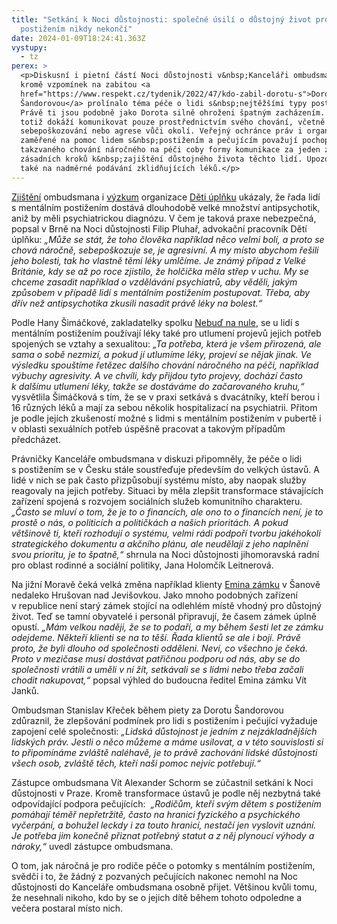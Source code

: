 ```yaml
---
title: "Setkání k Noci důstojnosti: společné úsilí o důstojný život pro lidi s
  postižením nikdy nekončí"
date: 2024-01-09T18:24:41.363Z
vystupy:
  - tz
perex: >
  <p>Diskusní i pietní částí Noci důstojnosti v&nbsp;Kanceláři ombudsmana se
  kromě vzpomínek na zabitou <a
  href="https://www.respekt.cz/tydenik/2022/47/kdo-zabil-dorotu-s">Dorotu
  Šandorovou</a> prolínalo téma péče o lidi s&nbsp;nejtěžšími typy postižení.
  Právě ti jsou podobně jako Dorota silně ohroženi špatným zacházením. Často
  totiž dokáží komunikovat pouze prostřednictvím svého chování, včetně
  sebepoškozování nebo agrese vůči okolí. Veřejný ochránce práv i organizace
  zaměřené na pomoc lidem s&nbsp;postižením a pečujícím považují pochopení
  takzvaného chování náročného na péči coby formy komunikace za jeden ze
  zásadních kroků k&nbsp;zajištění důstojného života těchto lidí. Upozorňují
  také na nadměrné podávání zklidňujících léků.</p>
---
```

<p><a href="https://www.ochrance.cz/aktualne/misto_individualni_podpory_leky_na_zklidneni-_i_s_takovymi_pripady_se_verejny_ochrance_prav_setkava_pri_navstevach_zarizeni_kde_ziji_lide_s_postizenim/">Zjištění</a> ombudsmana i <a href="https://rokdustojnosti.cz/netlum/">výzkum</a> organizace <a href="https://detiuplnku.cz/cs/home/aktuality/">Děti úplňku</a> ukázaly, že řada lidí s&nbsp;mentálním postižením dostává dlouhodobě velké množství antipsychotik, aniž by měli psychiatrickou diagnózu. V&nbsp;čem je taková praxe nebezpečná, popsal v&nbsp;Brně na Noci důstojnosti Filip Pluhař, advokační pracovník Dětí úplňku: <em>&bdquo;Může se stát, že toho člověka například něco velmi bolí, a proto se chová náročně, sebepoškozuje se, je agresivní. A my místo abychom řešili jeho bolesti, tak ho vlastně těmi léky umlčíme. Je známý případ z&nbsp;Velké Británie, kdy se až po roce zjistilo, že holčička měla střep v&nbsp;uchu. My se chceme zasadit například o vzdělávání psychiatrů, aby věděli, jakým způsobem v&nbsp;případě lidí s&nbsp;mentálním postižením postupovat. Třeba, aby dřív než antipsychotika zkusili nasadit právě léky na bolest.&ldquo;</em></p>

<p>Podle Hany Šimáčkové, zakladatelky spolku <a href="https://www.nebudnanule.cz/">Nebuď na nule</a>, se u lidí s mentálním&nbsp;postižením používají léky také pro utlumení projevů jejich potřeb spojených se vztahy a sexualitou: <em>&bdquo;Ta potřeba, která je všem přirozená, ale sama o sobě nezmizí, a pokud jí utlumíme léky, projeví se nějak jinak. Ve výsledku spouštíme řetězec dalšího chování náročného na péči, například výbuchy agresivity. A ve chvíli, kdy přijdou tyto projevy, dochází často k&nbsp;dalšímu utlumení léky, takže se dostáváme do začarovaného kruhu,&ldquo;</em> vysvětlila Šimáčková s&nbsp;tím, že se v praxi setkává s&nbsp;dvacátníky, kteří berou i 16 různých léků a mají za sebou několik hospitalizací na psychiatrii. Přitom je podle jejích zkušeností možné s&nbsp;lidmi s&nbsp;mentálním postižením v&nbsp;pubertě i v&nbsp;oblasti sexuálních potřeb úspěšně pracovat a takovým případům předcházet.</p>

<p>Právničky Kanceláře ombudsmana v&nbsp;diskuzi připomněly, že péče o lidi s&nbsp;postižením se&nbsp;v Česku stále soustřeďuje především do velkých ústavů. A lidé v&nbsp;nich se pak často přizpůsobují systému místo, aby naopak služby reagovaly na jejich potřeby. Situaci by měla zlepšit transformace stávajících zařízení spojená s rozvojem sociálních služeb komunitního charakteru. <em>&bdquo;Často se mluví o tom, že je to o financích, ale ono to o financích není, je to prostě o nás, o politicích a političkách a našich prioritách. A pokud většinově ti, kteří rozhodují o systému, velmi rádi podpoří tvorbu jakéhokoli strategického dokumentu a akčního plánu, ale neudělají z&nbsp;jeho naplnění svou prioritu, je to špatně,&ldquo; </em>shrnula na Noci důstojnosti jihomoravská radní pro oblast rodinné a sociální politiky, Jana Holomčík Leitnerová.</p>

<p>Na jižní Moravě čeká velká změna například klienty <a href="https://eminzamek.cz/">Emina zámku</a> v&nbsp;Šanově nedaleko Hrušovan nad Jevišovkou. Jako mnoho podobných zařízení v&nbsp;republice není starý zámek stojící na&nbsp;odlehlém místě vhodný pro důstojný život. Teď se tamní obyvatelé i personál připravují, že časem zámek úplně opustí. <em>&bdquo;Mám velkou naději, že se to podaří, a my během šesti let ze zámku odejdeme. Někteří klienti se na to těší. Řada klientů se ale i bojí. Právě proto, že byli dlouho od společnosti odděleni. Neví, co všechno je čeká. Proto v mezičase musí dostávat patřičnou podporu od nás, aby se do společnosti vrátili a uměli v&nbsp;ní žít, setkávali se s&nbsp;lidmi nebo třeba začali chodit nakupovat,&ldquo; </em>popsal výhled do budoucna ředitel Emina zámku Vít Janků.</p>

<p>Ombudsman Stanislav Křeček během piety za Dorotu Šandorovou zdůraznil, že zlepšování podmínek pro lidi s&nbsp;postižením i pečující vyžaduje zapojení celé společnosti:<em> &bdquo;Lidská důstojnost je jedním z nejzákladnějších lidských práv. Jestli o něco můžeme a máme usilovat, a v této souvislosti si to připomínáme zvláště naléhavě, je to právě zachování lidské důstojnosti všech osob, zvláště těch, kteří naši pomoc nejvíc potřebují.&ldquo;</em></p>

<p>Zástupce ombudsmana Vít Alexander Schorm se zúčastnil setkání k Noci důstojnosti v&nbsp;Praze. Kromě transformace ústavů je podle něj nezbytná také odpovídající podpora pečujících: &nbsp;<em>&bdquo;R</em><em>odičům, kteří svým dětem s&nbsp;postižením pomáhají téměř nepřetržitě, často na hranici fyzického a psychického vyčerpání, a bohužel leckdy i za touto hranicí, nestačí jen vyslovit uznání. Je potřeba jim konečně přiznat potřebný statut a z&nbsp;něj plynoucí výhody a nároky,&ldquo;</em> uvedl zástupce ombudsmana.</p>

<p>O tom, jak náročná je pro rodiče péče o potomky s&nbsp;mentálním postižením, svědčí i to, že žádný z&nbsp;pozvaných pečujících nakonec nemohl na Noc důstojnosti do&nbsp;Kanceláře ombudsmana osobně přijet. Většinou kvůli tomu, že nesehnali nikoho, kdo by se o jejich dítě během tohoto odpoledne a večera postaral místo nich. &nbsp;</p>

